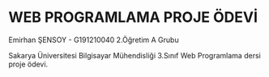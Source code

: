 # WEB PROGRAMLAMA PROJE ÖDEVİ

Emirhan ŞENSOY - G191210040
2.Öğretim A Grubu

Sakarya Üniversitesi Bilgisayar Mühendisliği 3.Sınıf Web Programlama dersi proje ödevi.

